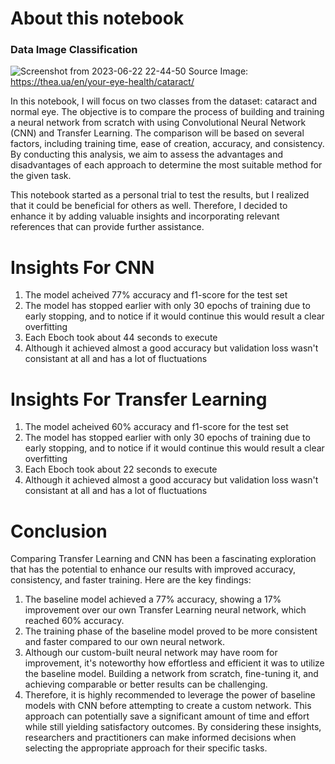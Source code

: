# About this notebook

### Data Image Classification
![Screenshot from 2023-06-22 22-44-50](https://github.com/moonarina/Cataract_And_Normal_Eye_Image_Classification/assets/114307876/e1a9f0a0-fc10-4a7c-a7f4-7b4b65ef240c)
Source Image: https://thea.ua/en/your-eye-health/cataract/

In this notebook, I will focus on two classes from the dataset: cataract and normal eye. The objective is to compare the process of building and training a neural network from scratch with using Convolutional Neural Network (CNN) and Transfer Learning. The comparison will be based on several factors, including training time, ease of creation, accuracy, and consistency. By conducting this analysis, we aim to assess the advantages and disadvantages of each approach to determine the most suitable method for the given task.

This notebook started as a personal trial to test the results, but I realized that it could be beneficial for others as well. Therefore, I decided to enhance it by adding valuable insights and incorporating relevant references that can provide further assistance.

# Insights For CNN

1. The model acheived 77% accuracy and f1-score for the test set
2. The model has stopped earlier with only 30 epochs of training due to early stopping, and to notice if it would continue this would result a clear overfitting
3. Each Eboch took about 44 seconds to execute
4. Although it achieved almost a good accuracy but validation loss wasn't consistant at all and has a lot of fluctuations

# Insights For Transfer Learning

1. The model acheived 60% accuracy and f1-score for the test set
2. The model has stopped earlier with only 30 epochs of training due to early stopping, and to notice if it would continue this would result a clear overfitting
3. Each Eboch took about 22 seconds to execute
4. Although it achieved almost a good accuracy but validation loss wasn't consistant at all and has a lot of fluctuations

# Conclusion

Comparing Transfer Learning and CNN has been a fascinating exploration that has the potential to enhance our results with improved accuracy, consistency, and faster training. Here are the key findings:
1. The baseline model achieved a 77% accuracy, showing a 17% improvement over our own Transfer Learning neural network, which reached 60% accuracy.
2. The training phase of the baseline model proved to be more consistent and faster compared to our own neural network.
3. Although our custom-built neural network may have room for improvement, it's noteworthy how effortless and efficient it was to utilize the baseline model. Building a network from scratch, fine-tuning it, and achieving comparable or better results can be challenging.
4. Therefore, it is highly recommended to leverage the power of baseline models with CNN before attempting to create a custom network. This approach can potentially save a significant amount of time and effort while still yielding satisfactory outcomes.
By considering these insights, researchers and practitioners can make informed decisions when selecting the appropriate approach for their specific tasks.
